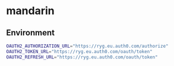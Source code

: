 # mandarin

## Environment

```bash
OAUTH2_AUTHORIZATION_URL="https://ryg.eu.auth0.com/authorize"
OAUTH2_TOKEN_URL="https://ryg.eu.auth0.com/oauth/token"
OAUTH2_REFRESH_URL="https://ryg.eu.auth0.com/oauth/token"
```
